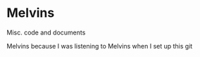 # Melvins
Misc. code and documents

Melvins because I was listening to Melvins when I set up this git

